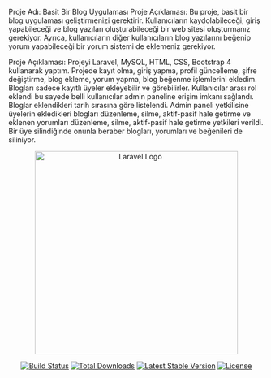 Proje Adı: Basit Bir Blog Uygulaması
Proje Açıklaması: Bu proje, basit bir blog uygulaması geliştirmenizi gerektirir. Kullanıcıların kaydolabileceği, giriş yapabileceği ve blog yazıları oluşturabileceği bir web sitesi oluşturmanız gerekiyor. Ayrıca, kullanıcıların diğer kullanıcıların blog yazılarını beğenip yorum yapabileceği bir yorum sistemi de eklemeniz gerekiyor.

Proje Açıklaması: Projeyi Laravel, MySQL, HTML, CSS, Bootstrap 4 kullanarak yaptım.
Projede kayıt olma, giriş yapma, profil güncelleme, şifre değiştirme, blog ekleme, yorum yapma, blog beğenme işlemlerini ekledim. Blogları sadece kayıtlı üyeler ekleyebilir ve görebilirler. Kullanıcılar arası rol eklendi bu sayede belli kullanıcılar admin paneline erişim imkanı sağlandı. Bloglar eklendikleri tarih sırasına göre listelendi.
Admin paneli yetkilisine üyelerin ekledikleri blogları düzenleme, silme, aktif-pasif hale getirme ve eklenen yorumları düzenleme, silme, aktif-pasif hale getirme yetkileri verildi.
Bir üye silindiğinde onunla beraber blogları, yorumları ve beğenileri de siliniyor.





<p align="center"><a href="https://laravel.com" target="_blank"><img src="https://raw.githubusercontent.com/laravel/art/master/logo-lockup/5%20SVG/2%20CMYK/1%20Full%20Color/laravel-logolockup-cmyk-red.svg" width="400" alt="Laravel Logo"></a></p>

<p align="center">
<a href="https://github.com/laravel/framework/actions"><img src="https://github.com/laravel/framework/workflows/tests/badge.svg" alt="Build Status"></a>
<a href="https://packagist.org/packages/laravel/framework"><img src="https://img.shields.io/packagist/dt/laravel/framework" alt="Total Downloads"></a>
<a href="https://packagist.org/packages/laravel/framework"><img src="https://img.shields.io/packagist/v/laravel/framework" alt="Latest Stable Version"></a>
<a href="https://packagist.org/packages/laravel/framework"><img src="https://img.shields.io/packagist/l/laravel/framework" alt="License"></a>
</p>
